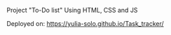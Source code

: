 Project "To-Do list"
Using HTML, CSS and JS

Deployed on:
https://yulia-solo.github.io/Task_tracker/
